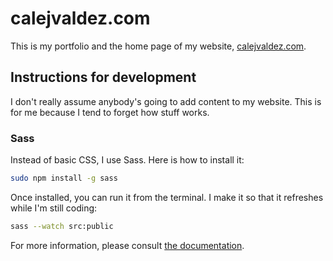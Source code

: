 # calejvaldez.com

This is my portfolio and the home page of my website, [calejvaldez.com](https://calejvaldez.com).

## Instructions for development

I don't really assume anybody's going to add content to my website. This is for me because I tend to forget how stuff works.

### Sass

Instead of basic CSS, I use Sass. Here is how to install it:

```bash
sudo npm install -g sass
```

Once installed, you can run it from the terminal. I make it so that it refreshes while I'm still coding:

```bash
sass --watch src:public
```

For more information, please consult [the documentation](https://sass-lang.com/documentation/).
